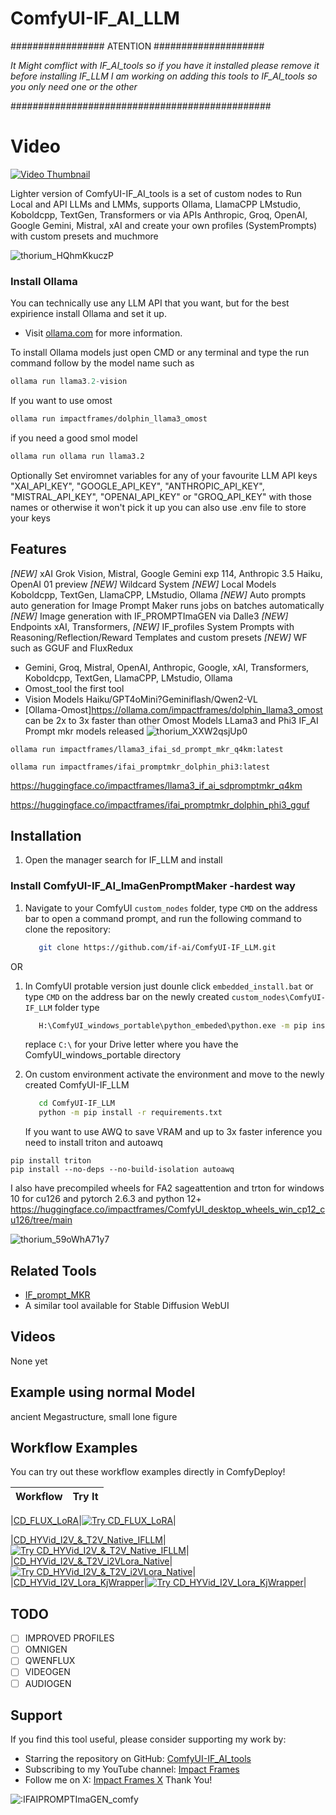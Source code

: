 
# ComfyUI-IF_AI_LLM

################# ATENTION ####################

   *It Might comflict with IF_AI_tools so if you have 
   it installed please remove it before installing IF_LLM 
   I am working on adding this tools to IF_AI_tools 
   so you only need one or the other*
   
###############################################


# Video

[![Video Thumbnail](https://github.com/user-attachments/assets/7430c137-9193-48dd-be34-fddbb2cd0387)](https://youtu.be/0sR4hu98pDo?si=EhF24ugy7RpLvUjV)


Lighter version of ComfyUI-IF_AI_tools is a set of custom nodes to Run Local and API LLMs and LMMs, supports Ollama, LlamaCPP LMstudio, Koboldcpp, TextGen, Transformers or via APIs Anthropic, Groq, OpenAI, Google Gemini, Mistral, xAI and create your own profiles (SystemPrompts) with custom presets and muchmore

![thorium_HQhmKkuczP](https://github.com/user-attachments/assets/547f1096-fb5e-4249-95bd-1f6920788aa2)


### Install Ollama

You can technically use any LLM API that you want, but for the best expirience install Ollama and set it up.
- Visit [ollama.com](https://ollama.com) for more information.

To install Ollama models just open CMD or any terminal and type the run command follow by the model name such as
```powershell
ollama run llama3.2-vision
```
If you want to use omost 
```bash
ollama run impactframes/dolphin_llama3_omost
```
if you need a good smol model
```bash
ollama run ollama run llama3.2
```

Optionally Set enviromnet variables for any of your favourite LLM API keys "XAI_API_KEY", "GOOGLE_API_KEY", "ANTHROPIC_API_KEY", "MISTRAL_API_KEY", "OPENAI_API_KEY" or "GROQ_API_KEY" with those names or otherwise
it won't pick it up you can also use .env file to store your keys

## Features
_[NEW]_ xAI Grok Vision, Mistral, Google Gemini exp 114, Anthropic 3.5 Haiku, OpenAI 01 preview
_[NEW]_ Wildcard System
_[NEW]_ Local Models Koboldcpp, TextGen, LlamaCPP, LMstudio, Ollama
_[NEW]_ Auto prompts auto generation for Image Prompt Maker runs jobs on batches automatically
_[NEW]_ Image generation with IF_PROMPTImaGEN via Dalle3 
_[NEW]_ Endpoints xAI, Transformers,
_[NEW]_ IF_profiles System Prompts with Reasoning/Reflection/Reward Templates and custom presets
_[NEW]_ WF such as GGUF and FluxRedux

- Gemini, Groq, Mistral, OpenAI, Anthropic, Google, xAI, Transformers, Koboldcpp, TextGen, LlamaCPP, LMstudio, Ollama 
- Omost_tool the first tool 
- Vision Models Haiku/GPT4oMini?Geminiflash/Qwen2-VL 
- [Ollama-Omost]https://ollama.com/impactframes/dolphin_llama3_omost can be 2x to 3x faster than other Omost Models
LLama3 and Phi3 IF_AI Prompt mkr models released
![thorium_XXW2qsjUp0](https://github.com/user-attachments/assets/89bb5e3f-f103-4c64-b086-ed6194747f9b)


`ollama run impactframes/llama3_ifai_sd_prompt_mkr_q4km:latest`

`ollama run impactframes/ifai_promptmkr_dolphin_phi3:latest`

https://huggingface.co/impactframes/llama3_if_ai_sdpromptmkr_q4km

https://huggingface.co/impactframes/ifai_promptmkr_dolphin_phi3_gguf


## Installation
1. Open the manager search for IF_LLM and install

### Install ComfyUI-IF_AI_ImaGenPromptMaker -hardest way
   
1. Navigate to your ComfyUI `custom_nodes` folder, type `CMD` on the address bar to open a command prompt,
   and run the following command to clone the repository:
   ```bash
      git clone https://github.com/if-ai/ComfyUI-IF_LLM.git
      ```
OR
1. In ComfyUI protable version just dounle click `embedded_install.bat` or  type `CMD` on the address bar on the newly created `custom_nodes\ComfyUI-IF_LLM` folder type 
   ```bash
      H:\ComfyUI_windows_portable\python_embeded\python.exe -m pip install -r requirements.txt
      ```
   replace `C:\` for your Drive letter where you have the ComfyUI_windows_portable directory

2. On custom environment activate the environment and move to the newly created ComfyUI-IF_LLM
   ```bash
      cd ComfyUI-IF_LLM
      python -m pip install -r requirements.txt
      ```

   If you want to use AWQ to save VRAM and up to 3x faster inference
  you need to install triton and autoawq
  
  ```
  pip install triton
  pip install --no-deps --no-build-isolation autoawq
  ```
I also have precompiled wheels for 
FA2 sageattention and trton for windows 10 for cu126 and pytorch 2.6.3 and python 12+
https://huggingface.co/impactframes/ComfyUI_desktop_wheels_win_cp12_cu126/tree/main


![thorium_59oWhA71y7](https://github.com/user-attachments/assets/e9641052-4838-4ee3-91c4-7e02190e9064)

## Related Tools
- [IF_prompt_MKR](https://github.com/if-ai/IF_PROMPTImaGEN) 
-  A similar tool available for Stable Diffusion WebUI

## Videos

None yet

## Example using normal Model
ancient Megastructure, small lone figure 


## Workflow Examples
You can try out these workflow examples directly in ComfyDeploy!

| Workflow | Try It |
|--------------|---------|


|[CD_FLUX_LoRA](workflows/CD_FLUX_LoRA.json)|[![Try CD_FLUX_LoRA](https://beta.app.comfydeploy.com/button)](https://beta.app.comfydeploy.com/home?gpu=A10G&comfyui_version=a7fe0a94dee08754f97b0171e15c1f2271aa37be&timeout=15&nodes=if-ai%2FComfyUI-IF_LLM%40c80e379%2Ccubiq%2FComfyUI_essentials%4033ff89f&workflowLink=https%3A%2F%2Fraw.githubusercontent.com%2Fif-ai%2FIF-Animation-Workflows%2Frefs%2Fheads%2Fmain%2FCD_FLUX_LoRA.json)|


|[CD_HYVid_I2V_&_T2V_Native_IFLLM](workflows/CD_HYVid_I2V_%26_T2V_Native_IFLLM.json)|[![Try CD_HYVid_I2V_&_T2V_Native_IFLLM](https://beta.app.comfydeploy.com/button)](https://beta.app.comfydeploy.com/home?gpu=L40S&comfyui_version=a7fe0a94dee08754f97b0171e15c1f2271aa37be&timeout=15&nodes=if-ai%2FComfyUI-IF_LLM%40c80e379%2Crgthree%2Frgthree-comfy%405d771b8%2CJonseed%2FComfyUI-Detail-Daemon%4090e703d%2Ckijai%2FComfyUI-KJNodes%40a22b269%2Ccubiq%2FComfyUI_essentials%4033ff89f%2CTinyTerra%2FComfyUI_tinyterraNodes%40b292f8e%2Cchengzeyi%2FComfy-WaveSpeed%403db162b%2CTTPlanetPig%2FComfyui_TTP_Toolset%406dd3f35%2Ckijai%2FComfyUI-HunyuanVideoWrapper%409f50ed1%2CKosinkadink%2FComfyUI-VideoHelperSuite%403bfbd99%2CFannovel16%2FComfyUI-Frame-Interpolation%40c336f71%2Cfacok%2FComfyUI-HunyuanVideoMultiLora%407e3e344%2Ccity96%2FComfyUI_ExtraModels%4092f556e%2Cblepping%2FComfyUI-bleh%40850f840%2CjamesWalker55%2Fcomfyui-various%4036454f9&workflowLink=https%3A%2F%2Fraw.githubusercontent.com%2Fif-ai%2FComfyUI-IF_LLM%2Fmain%2Fworkflows%2FCD_HYVid_I2V_%26_T2V_Native_IFLLM.json)|
|[CD_HYVid_I2V_&_T2V_i2VLora_Native](workflows/CD_HYVid_I2V_%26_T2V_i2VLora_Native.json)|[![Try CD_HYVid_I2V_&_T2V_i2VLora_Native](https://beta.app.comfydeploy.com/button)](https://beta.app.comfydeploy.com/home?gpu=l40s&comfyui_version=a7fe0a94dee08754f97b0171e15c1f2271aa37be&timeout=15&nodes=if-ai/ComfyUI-IF_LLM%40c80e379%2Crgthree/rgthree-comfy%405d771b8%2CJonseed/ComfyUI-Detail-Daemon%4090e703d%2Ckijai/ComfyUI-KJNodes%40a22b269%2Ccubiq/ComfyUI_essentials%4033ff89f%2CTinyTerra/ComfyUI_tinyterraNodes%40b292f8e%2Cchengzeyi/Comfy-WaveSpeed%403db162b%2CTTPlanetPig/Comfyui_TTP_Toolset%406dd3f35%2Ckijai/ComfyUI-HunyuanVideoWrapper%409f50ed1%2CKosinkadink/ComfyUI-VideoHelperSuite%403bfbd99%2CFannovel16/ComfyUI-Frame-Interpolation%40c336f71%2Cfacok/ComfyUI-HunyuanVideoMultiLora%407e3e344&workflowLink=https%3A//raw.githubusercontent.com/if-ai/ComfyUI-IF_LLM/main/workflows/CD_HYVid_I2V_%26_T2V_i2VLora_Native.json)|
|[CD_HYVid_I2V_Lora_KjWrapper](workflows/CD_HYVid_I2V_Lora_KjWrapper.json)|[![Try CD_HYVid_I2V_Lora_KjWrapper](https://beta.app.comfydeploy.com/button)](https://beta.app.comfydeploy.com/home?gpu=l40s&comfyui_version=a7fe0a94dee08754f97b0171e15c1f2271aa37be&timeout=15&nodes=if-ai/ComfyUI-IF_LLM%40c80e379%2Crgthree/rgthree-comfy%405d771b8%2CJonseed/ComfyUI-Detail-Daemon%4090e703d%2Ckijai/ComfyUI-KJNodes%40a22b269%2Ccubiq/ComfyUI_essentials%4033ff89f%2CTinyTerra/ComfyUI_tinyterraNodes%40b292f8e%2Cchengzeyi/Comfy-WaveSpeed%403db162b%2CTTPlanetPig/Comfyui_TTP_Toolset%406dd3f35%2Ckijai/ComfyUI-HunyuanVideoWrapper%409f50ed1%2CKosinkadink/ComfyUI-VideoHelperSuite%403bfbd99%2CFannovel16/ComfyUI-Frame-Interpolation%40c336f71%2Cfacok/ComfyUI-HunyuanVideoMultiLora%407e3e344&workflowLink=https%3A//raw.githubusercontent.com/if-ai/ComfyUI-IF_LLM/main/workflows/CD_HYVid_I2V_Lora_KjWrapper.json)|

## TODO
- [ ] IMPROVED PROFILES
- [ ] OMNIGEN
- [ ] QWENFLUX
- [ ] VIDEOGEN
- [ ] AUDIOGEN

## Support
If you find this tool useful, please consider supporting my work by:
- Starring the repository on GitHub: [ComfyUI-IF_AI_tools](https://github.com/if-ai/ComfyUI-IF_AI_tools)
- Subscribing to my YouTube channel: [Impact Frames](https://youtube.com/@impactframes?si=DrBu3tOAC2-YbEvc)
- Follow me on X: [Impact Frames X](https://x.com/impactframesX)
Thank You!

<img src="https://count.getloli.com/get/@IFAIPROMPTImaGEN_comfy?theme=moebooru" alt=":IFAIPROMPTImaGEN_comfy" />

